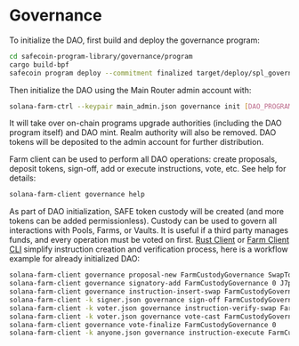 # Governance

To initialize the DAO, first build and deploy the governance program:

```sh
cd safecoin-program-library/governance/program
cargo build-bpf
safecoin program deploy --commitment finalized target/deploy/spl_governance.so
```

Then initialize the DAO using the Main Router admin account with:

```sh
solana-farm-ctrl --keypair main_admin.json governance init [DAO_PROGRAM_ADDRESS] [DAO_TOKENS_TO_MINT]
```

It will take over on-chain programs upgrade authorities (including the DAO program itself) and DAO mint. Realm authority will also be removed. DAO tokens will be deposited to the admin account for further distribution.

Farm client can be used to perform all DAO operations: create proposals, deposit tokens, sign-off, add or execute instructions, vote, etc. See help for details:

```sh
solana-farm-client governance help
```

As part of DAO initialization, SAFE token custody will be created (and more tokens can be added permissionless). Custody can be used to govern all interactions with Pools, Farms, or Vaults. It is useful if a third party manages funds, and every operation must be voted on first. [Rust Client](https://github.com/fair-exchange/safecoin-program-library/blob/master/farms/docs/rust_client.md) or [Farm Client CLI](https://github.com/fair-exchange/safecoin-program-library/blob/master/farms/docs/farm_client_cli.md) simplify instruction creation and verification process, here is a workflow example for already initialized DAO:

```sh
solana-farm-client governance proposal-new FarmCustodyGovernance SwapTokens http://description.com 0
solana-farm-client governance signatory-add FarmCustodyGovernance 0 J7paVZ8axBfUaGFDNknc7XF3GHjVLZzvL57FaCuxjJo7
solana-farm-client governance instruction-insert-swap FarmCustodyGovernance 0 0 RDM RAY SRM 1.0 0.0
solana-farm-client -k signer.json governance sign-off FarmCustodyGovernance 0
solana-farm-client -k voter.json governance instruction-verify-swap FarmCustodyGovernance 0 0 RDM RAY SRM 1.0 0.0
solana-farm-client -k voter.json governance vote-cast FarmCustodyGovernance 0 1
solana-farm-client governance vote-finalize FarmCustodyGovernance 0
solana-farm-client -k anyone.json governance instruction-execute FarmCustodyGovernance 0 0
```
